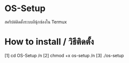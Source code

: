 # OS-Setup
สคริปต์ติดตั้งระบบลีนุ้กซ์ลงใน Termux

# How to install / วิธีติดตั้ง

[1] cd OS-Setup /n
[2] chmod +x os-setup /n
[3] ./os-setup
